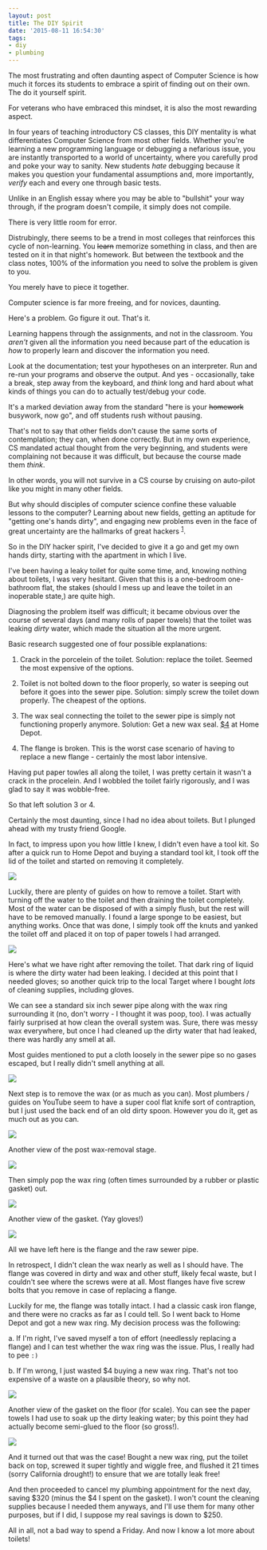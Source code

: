 ```yaml
---
layout: post
title: The DIY Spirit
date: '2015-08-11 16:54:30'
tags:
- diy
- plumbing
---
```


The most frustrating and often daunting aspect of Computer Science is how much it forces its students to embrace a spirit of finding out on their own. The do it yourself spirit.

For veterans who have embraced this mindset, it is also the most rewarding aspect.

In four years of teaching introductory CS classes, this DIY mentality is what differentiates Computer Science from most other fields. Whether you're learning a new programming language or debugging a nefarious issue, you are instantly transported to a world of uncertainty, where you carefully prod and poke your way to sanity. New students *hate* debugging because it makes you question your fundamental assumptions and, more importantly, *verify* each and every one through basic tests.

Unlike in an English essay where you may be able to "bullshit" your way through, if the program doesn't compile, it simply does not compile.

There is very little room for error.

Distrubingly, there seems to be a trend in most colleges that reinforces this cycle of non-learning. You ~~learn~~ memorize something in class, and then are tested on it in that night's homework. But between the textbook and the class notes, 100% of the information you need to solve the problem is given to you.

You merely have to piece it together.

Computer science is far more freeing, and for novices, daunting.

Here's a problem. Go figure it out. That's it.

Learning happens through the assignments, and not in the classroom. You *aren't* given all the information you need because part of the education is *how* to properly learn and discover the information you need.

Look at the documentation; test your hypotheses on an interpreter. Run and re-run your programs and observe the output. And yes - occasionally, take a break, step away from the keyboard, and *think* long and hard about what kinds of things you can do to actually test/debug your code.

It's a marked deviation away from the standard "here is your ~~homework~~ busywork, now go", and off students rush without pausing.

That's not to say that other fields don't cause the same sorts of contemplation; they can, when done correctly. But in my own experience, CS mandated actual thought from the very beginning, and students were complaining not because it was difficult, but because the course made them *think*.

In other words, you will not survive in a CS course by cruising on auto-pilot like you might in many other fields.

But why should disciples of computer science confine these valuable lessons to the computer? Learning about new fields, getting an aptitude for "getting one's hands dirty", and engaging new problems even in the face of great uncertainty are the hallmarks of great hackers <sup>[1](http://www.techrepublic.com/blog/it-security/hacker-vs-cracker/)</sup>.

So in the DIY hacker spirit, I've decided to give it a go and get my own hands dirty, starting with the apartment in which I live.

I've been having a leaky toilet for quite some time, and, knowing nothing about toilets, I was very hesitant. Given that this is a one-bedroom one-bathroom flat, the stakes (should I mess up and leave the toilet in an inoperable state,) are quite high.

Diagnosing the problem itself was difficult; it became obvious over the course of several days (and many rolls of paper towels) that the toilet was leaking *dirty* water, which made the situation all the more urgent.

Basic research suggested one of four possible explanations:

1. Crack in the porcelein of the toilet.
	Solution: replace the toilet. Seemed the most expensive of the options.
    
2. Toilet is not bolted down to the floor properly, so water is seeping out before it goes into the sewer pipe.
Solution: simply screw the toilet down properly. The cheapest of the options.

3. The wax seal connecting the toilet to the sewer pipe is simply not functioning properly anymore.
Solution: Get a new wax seal. [$4](http://www.homedepot.com/p/QEP-Standard-Toilet-Bowl-Thick-Wax-Ring-38221/203296621?cm_mmc=Shopping%7cG%7cBase%7cPLA%7cD23%7cTile&gclid=Cj0KEQjwuqauBRDhnfvnxMvKy6UBEiQAmTLQu4XGEsMBz-yr3D01InzzGu9CU7QyRHdBxEmm1rrs0EIaArh_8P8HAQ&gclsrc=aw.ds) at Home Depot.

4. The flange is broken. This is the worst case scenario of having to replace a new flange - certainly the most labor intensive.

Having put paper towles all along the toilet, I was pretty certain it wasn't a crack in the procelein. And I wobbled the toilet fairly rigorously, and I was glad to say it was wobble-free.

So that left solution 3 or 4.

Certainly the most daunting, since I had no idea about toilets. But I plunged ahead with my trusty friend Google.

In fact, to impress upon you how little I knew, I didn't even have a tool kit. So after a quick run to Home Depot and buying a standard tool kit, I took off the lid of the toilet and started on removing it completely.

![](/content/images/2015/08/IMG_0214.JPG)

Luckily, there are plenty of guides on how to remove a toilet. Start with turning off the water to the toilet and then draining the toilet completely. Most of the water can be disposed of with a simply flush, but the rest will have to be removed manually. I found a large sponge to be easiest, but anything works. Once that was done, I simply took off the knuts and yanked the toilet off and placed it on top of paper towels I had arranged.

![](/content/images/2015/08/IMG_0213.JPG)

Here's what we have right after removing the toilet. That dark ring of liquid is where the dirty water had been leaking. I decided at this point that I needed gloves; so another quick trip to the local Target where I bought *lots* of cleaning supplies, including gloves.

We can see a standard six inch sewer pipe along with the wax ring surrounding it (no, don't worry - I thought it was poop, too). I was actually fairly surprised at how clean the overall system was. Sure, there was messy wax everywhere, but once I had cleaned up the dirty water that had leaked, there was hardly any smell at all.

Most guides mentioned to put a cloth loosely in the sewer pipe so no gases escaped, but I really didn't smell anything at all.

![](/content/images/2015/08/IMG_0212.JPG)

Next step is to remove the wax (or as much as you can). Most plumbers / guides on YouTube seem to have a super cool flat knife sort of contraption, but I just used the back end of an old dirty spoon. However you do it, get as much out as you can.

![](/content/images/2015/08/IMG_0215.JPG)

Another view of the post wax-removal stage.

![](/content/images/2015/08/IMG_0216.JPG)

Then simply pop the wax ring (often times surrounded by a rubber or plastic gasket) out.

![](/content/images/2015/08/IMG_0217.JPG)

Another view of the gasket. (Yay gloves!)

![](/content/images/2015/08/IMG_0218.JPG)

All we have left here is the flange and the raw sewer pipe.

In retrospect, I didn't clean the wax nearly as well as I should have. The flange was covered in dirty and wax and other stuff, likely fecal waste, but I couldn't see where the screws were at all. Most flanges have five screw bolts that you remove in case of replacing a flange.

Luckily for me, the flange was totally intact. I had a classic cask iron flange, and there were no cracks as far  as I could tell. So I went back to Home Depot and got a new wax ring. My decision process was the following:

a. If I'm right, I've saved myself a ton of effort (needlessly replacing a flange) and I can test whether the wax ring was the issue. Plus, I really had to pee ```:)```

b. If I'm wrong, I just wasted $4 buying a new wax ring. That's not too expensive of a waste on a plausible theory, so why not.

![](/content/images/2015/08/IMG_0219.JPG)

Another view of the gasket on the floor (for scale). You can see the paper towels I had use to soak up the dirty leaking water; by this point they had actually become semi-glued to the floor (so gross!).

![](/content/images/2015/08/IMG_0220.JPG)

And it turned out that was the case! Bought a new wax ring, put the toilet back on top, screwed it super tightly and wiggle free, and flushed it 21 times (sorry California drought!) to ensure that we are totally leak free!

And then proceeded to cancel my plumbing appointment for the next day, saving $320 (minus the $4 I spent on the gasket). I won't count the cleaning supplies because I needed them anyways, and I'll use them for many other purposes, but if I did, I suppose my real savings is down to $250.

All in all, not a bad way to spend a Friday. And now I know a lot more about toilets!